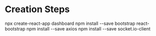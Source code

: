 # Creation Steps

npx create-react-app dashboard
npm install --save bootstrap react-bootstrap
npm install --save axios
npm install --save socket.io-client